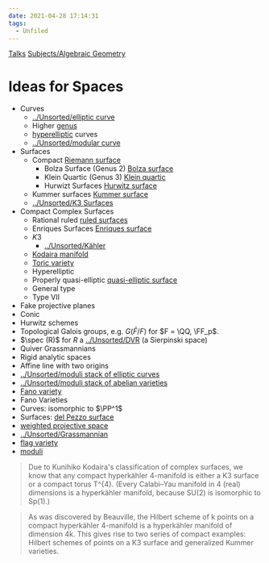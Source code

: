 ```yaml
---
date: 2021-04-28 17:14:31
tags: 
  - Unfiled
---
```


[Talks](000_Talks%20Index.md)
[Subjects/Algebraic Geometry](Subjects/Algebraic%20Geometry.md)

# Ideas for Spaces

- Curves
  - [../Unsorted/elliptic curve](../Unsorted/elliptic%20curve.md)
  - Higher [genus](genus)
  - [hyperelliptic](hyperelliptic) curves
  - [../Unsorted/modular curve](../Unsorted/modular%20curve.md)
- Surfaces
  - Compact [Riemann surface](../Unsorted/Riemann%20surface.md)
    - Bolza Surface (Genus 2) [Bolza surface](Bolza%20surface)
    - Klein Quartic (Genus 3) [Klein quartic](Klein%20quartic)
    - Hurwizt Surfaces [Hurwitz surface](Hurwitz%20surface)
  - Kummer surfaces [Kummer surface](Kummer%20surface)
  - [../Unsorted/K3 Surfaces](../Unsorted/K3%20Surfaces.md)
- Compact Complex Surfaces
  - Rational ruled [ruled surfaces](ruled%20surfaces)
  - Enriques Surfaces [Enriques surface](Enriques%20surface)
  - $K3$
    - [../Unsorted/Kähler](../Unsorted/Kähler.md)
  - [Kodaira manifold](Kodaira%20manifold)
  - [Toric variety](Toric%20variety)
  - Hyperelliptic
  - Properly quasi-elliptic [quasi-elliptic surface](quasi-elliptic%20surface)
  - General type
  - Type VII
- Fake projective planes 
- Conic
- Hurwitz schemes
- Topological Galois groups, e.g. $G(\bar F /F )$ for $F = \QQ, \FF_p$.
- $\spec (R)$ for $R$ a [../Unsorted/DVR](../Unsorted/DVR.md) (a Sierpinski space)
- Quiver Grassmannians
- Rigid analytic spaces
- Affine line with two origins
- [../Unsorted/moduli stack of elliptic curves](../Unsorted/moduli%20stack%20of%20elliptic%20curves.md)
- [../Unsorted/moduli stack of abelian varieties](../Unsorted/moduli%20stack%20of%20abelian%20varieties.md)
- [Fano variety](Fano%20variety)
- Fano Varieties
 - Curves: isomorphic to $\PP^1$
 - Surfaces: [del Pezzo surface](del%20Pezzo%20surface)
- [weighted projective space](weighted%20projective%20space)
- [../Unsorted/Grassmannian](../Unsorted/Grassmannian.md)
- [flag variety](flag%20variety)
- [moduli](../Unsorted/moduli%20space.md)


> Due to Kunihiko Kodaira's classification of complex surfaces, we know that any compact hyperkähler 4-manifold is either a K3 surface or a compact torus T^{4}. (Every Calabi–Yau manifold in 4 (real) dimensions is a hyperkähler manifold, because SU(2) is isomorphic to Sp(1).)

> As was discovered by Beauville, the Hilbert scheme of k points on a compact hyperkähler 4-manifold is a hyperkähler manifold of dimension 4k. This gives rise to two series of compact examples: Hilbert schemes of points on a K3 surface and generalized Kummer varieties.
